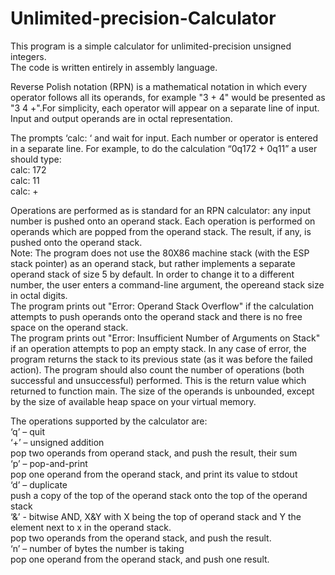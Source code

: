 # Unlimited-precision-Calculator  

This program is a simple calculator for unlimited-precision unsigned integers.  
The code is written entirely in assembly language.  

Reverse Polish notation (RPN) is a mathematical notation in which every operator follows all its operands, for example "3 + 4" would be presented as "3 4 +".For simplicity, each operator will appear on a separate line of input. Input and output operands are in octal representation.

The prompts ‘calc: ‘ and wait for input. Each number or operator is entered in a separate line. For example, to do the calculation “0q172 + 0q11” a user should type:  
calc: 172  
calc: 11  
calc: +  

Operations are performed as is standard for an RPN calculator: any input number is pushed onto an operand stack. Each operation is performed on operands which are popped from the operand stack. The result, if any, is pushed onto the operand stack.  
Note: The program does not use the 80X86 machine stack (with the ESP stack pointer) as an operand stack, but rather implements a separate operand stack of size 5 by default. In order to change it to a different number, the user enters a command-line argument, the opereand stack size in octal digits.  
The program prints out "Error: Operand Stack Overflow" if the calculation attempts to push operands onto the operand stack and there is no free space on the operand stack.  
The program prints out "Error: Insufficient Number of Arguments on Stack" if an operation attempts to pop an empty stack. In any case of error, the program returns the stack to its previous state (as it was before the failed action). The program should also count the number of operations (both successful and unsuccessful) performed. This is the return value which returned to function main. The size of the operands is unbounded, except by the size of available heap space on your virtual memory.  

The operations supported by the calculator are:  
‘q’ – quit  
‘+’ – unsigned addition  
      pop two operands from operand stack, and push the result, their sum  
‘p’ – pop-and-print  
      pop one operand from the operand stack, and print its value to stdout  
‘d’ – duplicate  
       push a copy of the top of the operand stack onto the top of the operand stack  
‘&’ - bitwise AND, X&Y with X being the top of operand stack and Y the element next to x in the operand stack.  
      pop two operands from the operand stack, and push the result.  
‘n’ – number of bytes the number is taking  
      pop one operand from the operand stack, and push one result.  
